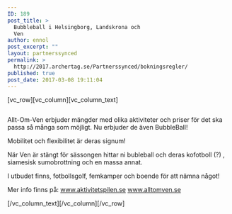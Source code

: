 ```yaml
---
ID: 189
post_title: >
  Bubbleball i Helsingborg, Landskrona och
  Ven
author: ennol
post_excerpt: ""
layout: partnerssynced
permalink: >
  http://2017.archertag.se/Partnerssynced/bokningsregler/
published: true
post_date: 2017-03-08 19:11:04
---
```

[vc_row][vc_column][vc_column_text]
<div id="block_container_90642435" class="block_container presentation_image_block">
<div id="block_90642435">
<div class="h24_normal_text">
<div class="h24_image_block_align h24_image_block_align_left "><a class="h24-js-iv" title="" href="http://dst15js82dk7j.cloudfront.net/183390/50361997-NNl1J.jpg"><img id="block_img_90642435" class="presentation_image_block_image" title="" src="http://h24-original.s3.amazonaws.com/183390/17960625-qrlr2.jpg" alt="" /></a></div>
</div>
</div>
</div>
<div id="block_container_88020538" class="block_container standard_text_block text_block">
<div id="block_88020538">
<div id="block_88020538_text_content" class="text_content">

Allt-Om-Ven erbjuder mängder med olika aktiviteter och priser för det ska passa så många som möjligt. Nu erbjuder de även BubbleBall!

Mobilitet och flexibilitet är deras signum!

När Ven är stängt för sässongen hittar ni bubleball och deras kofotboll (?) , siamesisk sumobrottning och en massa annat.

I utbudet finns, fotbollsgolf, femkamper och boende för att nämna något!

Mer info finns på:
<a href="http://www.aktivitetspilen.se/">www.aktivitetspilen.se
www.alltomven.se</a>

</div>
</div>
</div>
[/vc_column_text][/vc_column][/vc_row]